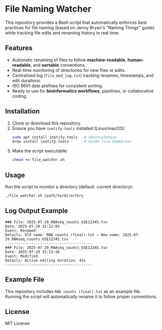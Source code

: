 # File Naming Watcher

This repository provides a Bash script that automatically enforces best practices for file naming (based on Jenny Bryan's "Naming Things" guide) while tracking file edits and renaming history in real time.

## Features
- Automatic renaming of files to follow **machine-readable**, **human-readable**, and **sortable** conventions.
- Real-time monitoring of directories for new files or edits.
- Centralized log (`file_mod_log.txt`) tracking renames, timestamps, and edit durations.
- ISO 8601 date prefixes for consistent sorting.
- Ready to use for **bioinformatics workflows**, pipelines, or collaborative coding.

## Installation
1. Clone or download this repository.
2. Ensure you have `inotify-tools` installed (Linux/macOS):
   ```bash
   sudo apt install inotify-tools   # Ubuntu/Debian
   brew install inotify-tools       # macOS (via Homebrew)
   ```
3. Make the script executable:
   ```bash
   chmod +x file_watcher.sh
   ```

## Usage
Run the script to monitor a directory (default: current directory):
```bash
./file_watcher.sh /path/to/directory
```

## Log Output Example
```
### File: 2025-07-29_RNAseq_counts_GSE12345.tsv
Date: 2025-07-29 15:12:03
Event: Renamed
Details: Old name: RNA counts (final).txt → New name: 2025-07-29_RNAseq_counts_GSE12345.tsv
----------------------------------------
### File: 2025-07-29_RNAseq_counts_GSE12345.tsv
Date: 2025-07-29 15:13:10
Event: Modified
Details: Active editing duration: 42s
----------------------------------------
```

## Example File
This repository includes `RNA counts (final).txt` as an example file. Running the script will automatically rename it to follow proper conventions.

## License
MIT License
